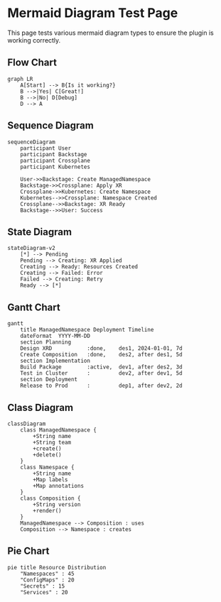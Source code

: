 # Mermaid Diagram Test Page

This page tests various mermaid diagram types to ensure the plugin is working correctly.

## Flow Chart

```mermaid
graph LR
    A[Start] --> B{Is it working?}
    B -->|Yes| C[Great!]
    B -->|No| D[Debug]
    D --> A
```

## Sequence Diagram

```mermaid
sequenceDiagram
    participant User
    participant Backstage
    participant Crossplane
    participant Kubernetes
    
    User->>Backstage: Create ManagedNamespace
    Backstage->>Crossplane: Apply XR
    Crossplane->>Kubernetes: Create Namespace
    Kubernetes-->>Crossplane: Namespace Created
    Crossplane-->>Backstage: XR Ready
    Backstage-->>User: Success
```

## State Diagram

```mermaid
stateDiagram-v2
    [*] --> Pending
    Pending --> Creating: XR Applied
    Creating --> Ready: Resources Created
    Creating --> Failed: Error
    Failed --> Creating: Retry
    Ready --> [*]
```

## Gantt Chart

```mermaid
gantt
    title ManagedNamespace Deployment Timeline
    dateFormat  YYYY-MM-DD
    section Planning
    Design XRD           :done,    des1, 2024-01-01, 7d
    Create Composition   :done,    des2, after des1, 5d
    section Implementation
    Build Package        :active,  dev1, after des2, 3d
    Test in Cluster      :         dev2, after dev1, 5d
    section Deployment
    Release to Prod      :         dep1, after dev2, 2d
```

## Class Diagram

```mermaid
classDiagram
    class ManagedNamespace {
        +String name
        +String team
        +create()
        +delete()
    }
    class Namespace {
        +String name
        +Map labels
        +Map annotations
    }
    class Composition {
        +String version
        +render()
    }
    ManagedNamespace --> Composition : uses
    Composition --> Namespace : creates
```

## Pie Chart

```mermaid
pie title Resource Distribution
    "Namespaces" : 45
    "ConfigMaps" : 20
    "Secrets" : 15
    "Services" : 20
```